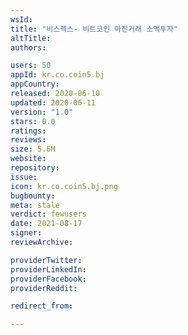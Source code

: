 ```yaml
---
wsId: 
title: "비스펙스- 비트코인 마진거래 소액투자"
altTitle: 
authors:

users: 50
appId: kr.co.coin5.bj
appCountry: 
released: 2020-06-10
updated: 2020-06-11
version: "1.0"
stars: 0.0
ratings: 
reviews: 
size: 5.6M
website: 
repository: 
issue: 
icon: kr.co.coin5.bj.png
bugbounty: 
meta: stale
verdict: fewusers
date: 2021-08-17
signer: 
reviewArchive:

providerTwitter: 
providerLinkedIn: 
providerFacebook: 
providerReddit: 

redirect_from:

---
```


